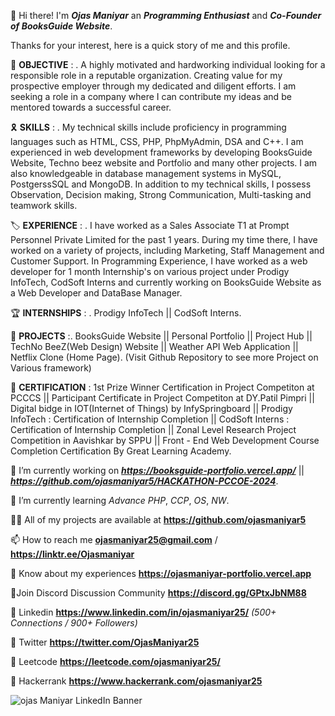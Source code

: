 👋 Hi there! I'm ***Ojas Maniyar*** an ***Programming Enthusiast*** and ***Co-Founder of BooksGuide Website***.

Thanks for your interest, here is a quick story of me and this profile.


🎯 **OBJECTIVE** :
. A highly motivated and hardworking individual looking for a responsible role in a reputable organization. Creating value for my prospective employer through my dedicated and diligent efforts. I am seeking a role in a company where I can contribute my ideas and be mentored towards a successful career.


🎗️ **SKILLS** :
. My technical skills include proficiency in programming languages such as HTML, CSS, PHP, PhpMyAdmin, DSA and C++. I am experienced in web development frameworks by developing BooksGuide Website, Techno beez website and Portfolio and many other projects. I am also knowledgeable in database management systems in MySQL, PostgerssSQL and MongoDB. In addition to my technical skills, I possess Observation, Decision making, Strong Communication, Multi-tasking and teamwork skills.


🏷️ **EXPERIENCE** :
. I have worked as a Sales Associate T1 at Prompt Personnel Private Limited for the past 1 years. During my time there, I have worked on a variety of projects, including Marketing, Staff Management and Customer Support. In Programming Experience, I have worked as a web developer for 1 month Internship's on various project under Prodigy InfoTech, CodSoft Interns and currently working on BooksGuide Website as a Web Developer and DataBase Manager.

🏆 **INTERNSHIPS** : . Prodigy InfoTech || CodSoft Interns.


🔎 **PROJECTS** :. BooksGuide Website || Personal Portfolio || Project Hub || TechNo BeeZ(Web Design) Website || Weather API Web Application || Netflix Clone (Home Page).
(Visit Github Repository to see more Project on Various framework)


📣 **CERTIFICATION** : 1st Prize Winner Certification in Project Competiton at PCCCS || Participant Certificate in Project Competiton at DY.Patil Pimpri || Digital bidge in IOT(Internet of Things) by InfySpringboard || Prodigy InfoTech : Certification of Internship Completion || CodSoft Interns : Certification of Internship Completion || Zonal Level Research Project Competition in Aavishkar by SPPU || Front - End Web Development Course Completion Certification By Great Learning Academy.


🔭 I’m currently working on ***https://booksguide-portfolio.vercel.app/*** || ***https://github.com/ojasmaniyar5/HACKATHON-PCCOE-2024***.

🌱 I’m currently learning *Advance PHP*, *CCP*, *OS*, *NW*.

👨‍💻 All of my projects are available at **https://github.com/ojasmaniyar5**

📫 How to reach me **ojasmaniyar25@gmail.com** / **https://linktr.ee/Ojasmaniyar**

📄 Know about my experiences **https://ojasmaniyar-portfolio.vercel.app**

📡Join Discord Discussion Community **https://discord.gg/GPtxJbNM88**

🔗 Linkedin **https://www.linkedin.com/in/ojasmaniyar25/**  *(500+ Connections / 900+ Followers)*

🔗 Twitter **https://twitter.com/OjasManiyar25**

🔗 Leetcode **https://leetcode.com/ojasmaniyar25/**

🔗 Hackerrank **https://www.hackerrank.com/ojasmaniyar25**

<!---
ojasmaniyar5/ojasmaniyar5 is a ✨ special ✨ repository because its `README.md` (this file) appears on your GitHub profile.
You can click the Preview link to take a look at your changes.
--->
![ojas Maniyar LinkedIn Banner](https://github.com/ojasmaniyar5/ojasmaniyar5/assets/150362990/4df82842-95be-448c-b6b1-003854d483b8)
